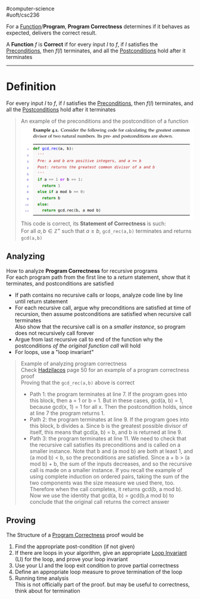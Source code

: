 #computer-science  
#uoft/csc236 

For a [Function](../../../Mathematics/MAT235%20Notes/Function.md)/**Program**, **Program Correctness** determines if it behaves as expected, delivers the correct result.

A **Function** $f$ is **Correct** if for every input $I$ to $f$, if $I$ satisfies the [Preconditions](Precondition.md), then $f(I)$ terminates, and all the [Postconditions](Postcondition.md) hold after it terminates

---
# Definition

For every input $I$ to $f$, if $I$ satisfies the [Preconditions](Precondition.md), then $f(I)$ terminates, and all the [Postconditions](Postcondition.md) hold after it terminates


 >An example of the preconditions and the postcondition of a function  
> ![650](attachments/Pasted%20image%2020240612160719.png)  
> This code is correct, its **Statement of Correctness** is such:  
> 	For all $a,b\in \mathbb{Z}^{+}$ such that $a\geq b$, `gcd_rec(a,b)` terminates and returns `gcd(a,b)`


## Analyzing
How to analyze **Program Correctness** for recursive programs  
For each program path from the first line to a *return* statement, show that it terminates, and postconditions are satisfied 
- If path contains no recursive calls or loops, analyze code line by line until return statement
- For each recursive call, argue why preconditions are satisfied at time of recursion, then assume postconditions are satisfied when recursive call terminates  
	Also show that the recursive call is on a *smaller instance*, so program does not recursively call forever
- Argue from last recursive call to end of the function why the postconditions *of the original function call* will hold
- For loops, use a "loop invariant"

> Example of analyzing program correctness  
> Check [Hadzilacos](attachments/CSC236%20Textbook%20Hadzilacos.pdf) page 50 for an example of a program correctness proof  
> Proving that the `gcd_rec(a,b)` above is correct
> 	- Path 1: the program terminates at line 7. If the program goes into this block, then a = 1 or b = 1. But in these cases, gcd(a, b) = 1, because gcd(x, 1) = 1 for all x. Then the postcondition holds, since at line 7 the program returns 1. 
> 	- Path 2: the program terminates at line 9. If the program goes into this block, b divides a. Since b is the greatest possible divisor of itself, this means that gcd(a, b) = b, and b is returned at line 9.
> 	- Path 3: the program terminates at line 11. We need to check that the recursive call satisfies its preconditions and is called on a smaller instance. Note that b and (a mod b) are both at least 1, and (a mod b) < b, so the preconditions are satisfied. Since a + b > (a mod b) + b, the sum of the inputs decreases, and so the recursive call is made on a smaller instance. If you recall the example of using complete induction on ordered pairs, taking the sum of the two components was the size measure we used there, too.  
> 	Therefore when the call completes, it returns gcd(b, a mod b). Now we use the identity that gcd(a, b) = gcd(b,a mod b) to conclude that the original call returns the correct answer

## Proving
The Structure of a [Program Correctness](.md) proof would be
1. Find the appropriate post-condition (if not given)
2. If there are loops in your algorithm, give an appropriate [Loop Invariant](Loop%20Invariant.md) (LI) for the loop, and prove your loop invariant
3. Use your LI and the loop exit condition to prove partial correctness
4. Define an appropriate loop measure to prove termination of the loop
5. Running time analysis  
	This is not officially part of the proof. but may be useful to correctness, think about for termination
